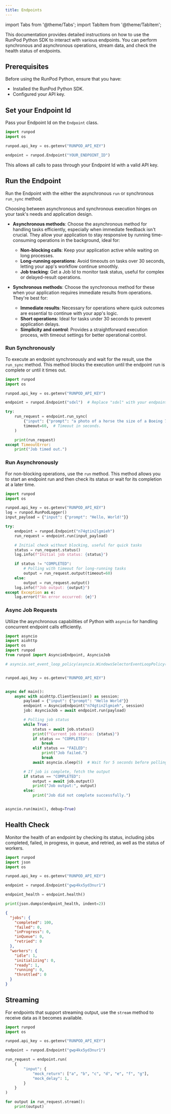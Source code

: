 ```yaml
---
title: Endpoints
---
```


import Tabs from '@theme/Tabs';
import TabItem from '@theme/TabItem';

This documentation provides detailed instructions on how to use the RunPod Python SDK to interact with various endpoints.
You can perform synchronous and asynchronous operations, stream data, and check the health status of endpoints.

## Prerequisites

Before using the RunPod Python, ensure that you have:

- Installed the RunPod Python SDK.
- Configured your API key.

## Set your Endpoint Id

Pass your Endpoint Id on the `Endpoint` class.

```python
import runpod
import os

runpod.api_key = os.getenv("RUNPOD_API_KEY")

endpoint = runpod.Endpoint("YOUR_ENDPOINT_ID")
```

This allows all calls to pass through your Endpoint Id with a valid API key.

## Run the Endpoint

Run the Endpoint with the either the asynchronous `run` or synchronous `run_sync` method.

Choosing between asynchronous and synchronous execution hinges on your task's needs and application design.

- **Asynchronous methods**: Choose the asynchronous method for handling tasks efficiently, especially when immediate feedback isn't crucial.
  They allow your application to stay responsive by running time-consuming operations in the background, ideal for:
  - **Non-blocking calls**: Keep your application active while waiting on long processes.
  - **Long-running operations**: Avoid timeouts on tasks over 30 seconds, letting your app's workflow continue smoothly.
  - **Job tracking**: Get a Job Id to monitor task status, useful for complex or delayed-result operations.

- **Synchronous methods**: Choose the synchronous method for these when your application requires immediate results from operations.
  They're best for:
  - **Immediate results**: Necessary for operations where quick outcomes are essential to continue with your app's logic.
  - **Short operations**: Ideal for tasks under 30 seconds to prevent application delays.
  - **Simplicity and control**: Provides a straightforward execution process, with timeout settings for better operational control.

### Run Synchronously

To execute an endpoint synchronously and wait for the result, use the `run_sync` method.
This method blocks the execution until the endpoint run is complete or until it times out.

```python
import runpod
import os

runpod.api_key = os.getenv("RUNPOD_API_KEY")

endpoint = runpod.Endpoint("sdxl")  # Replace "sdxl" with your endpoint ID.

try:
    run_request = endpoint.run_sync(
        {"input": {"prompt": "a photo of a horse the size of a Boeing 787"}},
        timeout=60,  # Timeout in seconds.
    )

    print(run_request)
except TimeoutError:
    print("Job timed out.")
```

### Run Asynchronously

For non-blocking operations, use the `run` method.
This method allows you to start an endpoint run and then check its status or wait for its completion at a later time.

```python
import runpod
import os

runpod.api_key = os.getenv("RUNPOD_API_KEY")
log = runpod.RunPodLogger()
input_payload = {"input": {"prompt": "Hello, World!"}}

try:
    endpoint = runpod.Endpoint("n74gtin2lgmieh")
    run_request = endpoint.run(input_payload)

    # Initial check without blocking, useful for quick tasks
    status = run_request.status()
    log.info(f"Initial job status: {status}")

    if status != "COMPLETED":
        # Polling with timeout for long-running tasks
        output = run_request.output(timeout=60)
    else:
        output = run_request.output()
    log.info(f"Job output: {output}")
except Exception as e:
    log.error(f"An error occurred: {e}")
```

### Async Job Requests

Utilize the asynchronous capabilities of Python with `asyncio` for handling concurrent endpoint calls efficiently.

```python
import asyncio
import aiohttp
import os
import runpod
from runpod import AsyncioEndpoint, AsyncioJob

# asyncio.set_event_loop_policy(asyncio.WindowsSelectorEventLoopPolicy())  # For Windows users.


runpod.api_key = os.getenv("RUNPOD_API_KEY")


async def main():
    async with aiohttp.ClientSession() as session:
        payload = {"input": {"prompt": "Hello World"}}
        endpoint = AsyncioEndpoint("n74gtin2lgmieh", session)
        job: AsyncioJob = await endpoint.run(payload)

        # Polling job status
        while True:
            status = await job.status()
            print(f"Current job status: {status}")
            if status == "COMPLETED":
                break
            elif status == "FAILED":
                print("Job failed.")
                break
            await asyncio.sleep(5)  # Wait for 5 seconds before polling again

        # If job is complete, fetch the output
        if status == "COMPLETED":
            output = await job.output()
            print("Job output:", output)
        else:
            print("Job did not complete successfully.")


asyncio.run(main(), debug=True)
```

## Health Check

Monitor the health of an endpoint by checking its status, including jobs completed, failed, in progress, in queue, and retried, as well as the status of workers.

<Tabs>
  <TabItem value="python" label="Python" default>

```python
import runpod
import json
import os

runpod.api_key = os.getenv("RUNPOD_API_KEY")

endpoint = runpod.Endpoint("gwp4kx5yd3nur1")

endpoint_health = endpoint.health()

print(json.dumps(endpoint_health, indent=2))
```

</TabItem>
  <TabItem value="output" label="Output">

```json
{
  "jobs": {
    "completed": 100,
    "failed": 0,
    "inProgress": 0,
    "inQueue": 0,
    "retried": 0
  },
  "workers": {
    "idle": 1,
    "initializing": 0,
    "ready": 1,
    "running": 0,
    "throttled": 0
  }
}
```

</TabItem>

</Tabs>

## Streaming

For endpoints that support streaming output, use the `stream` method to receive data as it becomes available.

```python
import runpod
import os

runpod.api_key = os.getenv("RUNPOD_API_KEY")

endpoint = runpod.Endpoint("gwp4kx5yd3nur1")

run_request = endpoint.run(
    {
        "input": {
            "mock_return": ["a", "b", "c", "d", "e", "f", "g"],
            "mock_delay": 1,
        }
    }
)

for output in run_request.stream():
    print(output)
```
